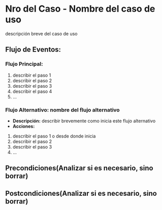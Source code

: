 # Nro del Caso - Nombre del caso de uso
descripción breve del caso de uso 

## Flujo de Eventos:
### Flujo Principal:
1. describir el paso 1
2. describir el paso 2
3. describir el paso 3
4. describir el paso 4
5. ...
### Flujo Alternativo: **nombre del flujo alternativo**
- **Descripción:** describir brevemente como inicia este flujo alternativo
- **Acciones:**
1. describir el paso 1 o desde donde inicia
2. describir el paso 2
3. describir el paso 3
4. ...

## Precondiciones(Analizar si es necesario, sino borrar)
## Postcondiciones(Analizar si es necesario, sino borrar)